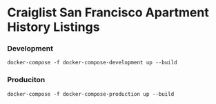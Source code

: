 # Craiglist San Francisco Apartment History Listings



### Development

`docker-compose -f docker-compose-development up --build`

### Produciton

`docker-compose -f docker-compose-production up --build`
